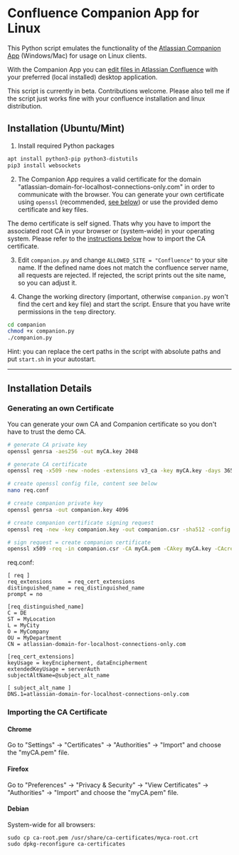 # Confluence Companion App for Linux

This Python script emulates the functionality of the [Atlassian Companion App](https://confluence.atlassian.com/conf612/administering-the-atlassian-companion-app-958778510.html) (Windows/Mac) for usage on Linux clients.  

With the Companion App you can [edit files in Atlassian Confluence](https://confluence.atlassian.com/conf612/edit-files-958777653.html) with your preferred (local installed) desktop application.  

This script is currently in beta. Contributions welcome. Please also tell me if the script just works fine with your confluence installation and linux distribution.

## Installation (Ubuntu/Mint)
1. Install required Python packages
```bash
apt install python3-pip python3-distutils
pip3 install websockets
```

2. The Companion App requires a valid certificate for the domain "atlassian-domain-for-localhost-connections-only.com" in order to communicate with the browser. You can generate your own certificate using `openssl` (recommended, [see below](#generating-an-own-certificate)) or use the provided demo certificate and key files.

  The demo certificate is self signed. Thats why you have to import the associated root CA in your browser or (system-wide) in your operating system. Please refer to the [instructions below](#importing-the-ca-certificate) how to import the CA certificate.  

3. Edit `companion.py` and change `ALLOWED_SITE = "Confluence"` to your site name. If the defined name does not match the confluence server name, all requests are rejected. If rejected, the script prints out the site name, so you can adjust it.

4. Change the working directory (important, otherwise `companion.py` won't find the cert and key file) and start the script. Ensure that you have write permissions in the `temp` directory.
```bash
cd companion
chmod +x companion.py
./companion.py
```

Hint: you can replace the cert paths in the script with absolute paths and put `start.sh` in your autostart.

---

## Installation Details
### Generating an own Certificate
You can generate your own CA and Companion certificate so you don't have to trust the demo CA.
```bash
# generate CA private key
openssl genrsa -aes256 -out myCA.key 2048

# generate CA certificate
openssl req -x509 -new -nodes -extensions v3_ca -key myCA.key -days 3650 -out myCA.pem -sha512

# create openssl config file, content see below
nano req.conf

# create companion private key
openssl genrsa -out companion.key 4096

# create companion certificate signing request
openssl req -new -key companion.key -out companion.csr -sha512 -config req.conf

# sign request = create companion certificate
openssl x509 -req -in companion.csr -CA myCA.pem -CAkey myCA.key -CAcreateserial -out companion.crt -days 3650 -sha512 -extensions req_cert_extensions -extfile req.conf
```
req.conf:
```
[ req ]
req_extensions     = req_cert_extensions
distinguished_name = req_distinguished_name
prompt = no

[req_distinguished_name]
C = DE
ST = MyLocation
L = MyCity
O = MyCompany
OU = MyDepartment
CN = atlassian-domain-for-localhost-connections-only.com

[req_cert_extensions]
keyUsage = keyEncipherment, dataEncipherment
extendedKeyUsage = serverAuth
subjectAltName=@subject_alt_name

[ subject_alt_name ]
DNS.1=atlassian-domain-for-localhost-connections-only.com
```

### Importing the CA Certificate
#### Chrome
Go to "Settings" -> "Certificates" -> "Authorities" -> "Import" and choose the "myCA.pem" file.

#### Firefox
Go to "Preferences" -> "Privacy & Security" -> "View Certificates" -> "Authorities" -> "Import" and choose the "myCA.pem" file.

#### Debian
System-wide for all browsers:
```
sudo cp ca-root.pem /usr/share/ca-certificates/myca-root.crt
sudo dpkg-reconfigure ca-certificates
```
